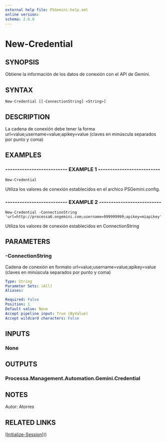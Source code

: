 ```yaml
---
external help file: PSGemini-help.xml
online version: 
schema: 2.0.0
---
```


# New-Credential

## SYNOPSIS
Obtiene la información de los datos de conexión con el API de Gemini.

## SYNTAX

```
New-Credential [[-ConnectionString] <String>]
```

## DESCRIPTION
La cadena de conexión debe tener la forma url=value;username=value;apikey=value (claves en minúscula separados por punto y coma)

## EXAMPLES

### -------------------------- EXAMPLE 1 --------------------------
```
New-Credential
```

Utiliza los valores de conexión establecidos en el archico PSGemini.config.

### -------------------------- EXAMPLE 2 --------------------------
```
New-Credential -ConnectionString 'url=http://processa6.ongemini.com;username=999999999;apikey=miapikey'
```

Utiliza los valores de conexión establecidos en ConnectionString

## PARAMETERS

### -ConnectionString
Cadena de conexión en formato url=value;username=value;apikey=value (claves en minúscula separados por punto y coma)

```yaml
Type: String
Parameter Sets: (All)
Aliases: 

Required: False
Position: 1
Default value: None
Accept pipeline input: True (ByValue)
Accept wildcard characters: False
```

## INPUTS

### None

## OUTPUTS

### Processa.Management.Automation.Gemini.Credential

## NOTES
Autor: Atorres

## RELATED LINKS

[[Initialize-Session](Initialize-Session.md)]()

